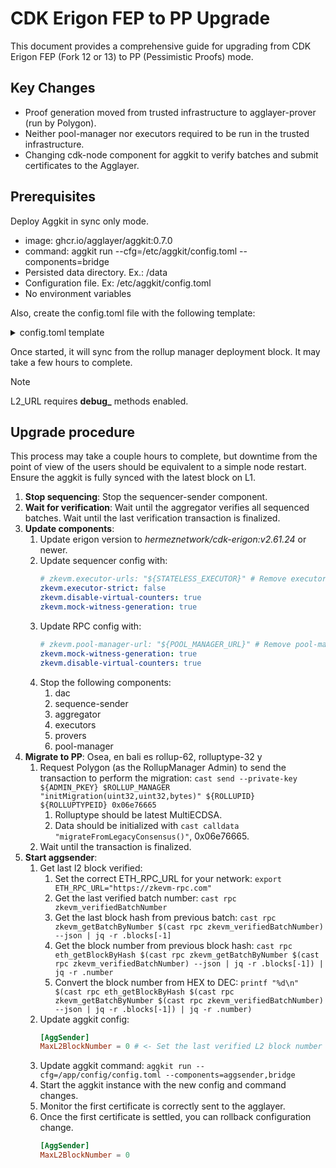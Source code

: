# CDK Erigon FEP to PP Upgrade

This document provides a comprehensive guide for upgrading from CDK Erigon FEP (Fork 12 or 13) to PP (Pessimistic Proofs) mode.

## Key Changes
- Proof generation moved from trusted infrastructure to agglayer-prover (run by Polygon).
- Neither pool-manager nor executors required to be run in the trusted infrastructure.
- Changing cdk-node component for aggkit to verify batches and submit certificates to the Agglayer.

## Prerequisites

Deploy Aggkit in sync only mode.

* image: ghcr.io/agglayer/aggkit:0.7.0
* command: aggkit run --cfg=/etc/aggkit/config.toml --components=bridge
* Persisted data directory. Ex.: /data
* Configuration file. Ex: /etc/aggkit/config.toml
* No environment variables

Also, create the config.toml file with the following template:
<details>
<summary>config.toml template</summary>
  
```toml
NetworkID = 60                       # Network id
PathRWData = "/data"                 # Persistent directory
L1URL = "https://..."                # L1_URL
L2URL = "https://..."                # L2_URL
polygonBridgeAddr = "0x..."          # Bridge SC address
rollupCreationBlockNumber = 0        # Rollup SC deployment block
rollupManagerCreationBlockNumber = 0 # Rollup Mananger SC deployment block
genesisBlockNumber = 0               # Rollup Mananger SC deployment block

[L1Config]
chainId = 11155111                          # L1 chain id
polygonZkEVMGlobalExitRootAddress = "0x..." # L1 GER SC address
polygonRollupManagerAddress = "0x..."       # L1 Rollup Manager SC address
polTokenAddress = "0x..."                   # L1 POL token SC address
polygonZkEVMAddress = "0x..."               # L1 Rollup SC address

[L2Config]
GlobalExitRootAddr = "0x..." # L2 GER SC address

[AggSender]
AggsenderPrivateKey = {Path = "/etc/aggkit/sequencer.keystore", Password = "XXXX"}
CertificateSendInterval =        #
CheckSettledInterval =           #
MaxCertSize =                    #
SaveCertificatesToFilesPath = "" # 
Mode=""                          #
RequireNoFEPBlockGap = true      #
DryRun = false                   #
MaxL2BlockNumber = 0             #

```
</details>

Once started, it will sync from the rollup manager deployment block. It may take a few hours to complete.

> [!NOTE]
> L2_URL requires **debug_** methods enabled.

## Upgrade procedure

This process may take a couple hours to complete, but downtime from the point of view of the users should be equivalent to a simple node restart. Ensure the aggkit is fully synced with the latest block on L1.

1. **Stop sequencing**: Stop the sequencer-sender component.
2. **Wait for verification**: Wait until the aggregator verifies all sequenced batches. Wait until the last verification transaction is finalized.
3. **Update components**:
   1. Update erigon version to _hermeznetwork/cdk-erigon:v2.61.24_ or newer.
   2. Update sequencer config with:
      ```yaml
      # zkevm.executor-urls: "${STATELESS_EXECUTOR}" # Remove executors
      zkevm.executor-strict: false
      zkevm.disable-virtual-counters: true
      zkevm.mock-witness-generation: true
      ```
   3. Update RPC config with:
      ```yaml
      # zkevm.pool-manager-url: "${POOL_MANAGER_URL}" # Remove pool-manager-url
      zkevm.mock-witness-generation: true
      zkevm.disable-virtual-counters: true
      ```
   4. Stop the following components:
      1. dac
      2. sequence-sender
      3. aggregator
      4. executors
      5. provers
      6. pool-manager
4. **Migrate to PP**:
Osea, en bali es rollup-62, rolluptype-32 y 
   1. Request Polygon (as the RollupManager Admin) to send the transaction to perform the migration: `cast send --private-key ${ADMIN_PKEY} $ROLLUP_MANAGER "initMigration(uint32,uint32,bytes)" ${ROLLUPID} ${ROLLUPTYPEID} 0x06e76665`
      1. Rolluptype should be latest MultiECDSA.
      2. Data should be initialized with `cast calldata "migrateFromLegacyConsensus()"`, 0x06e76665.
   3. Wait until the transaction is finalized.
7. **Start aggsender**:
   1. Get last l2 block verified:
      1. Set the correct ETH_RPC_URL for your network: `export ETH_RPC_URL="https://zkevm-rpc.com"`
      2. Get the last verified batch number: `cast rpc zkevm_verifiedBatchNumber`
      3. Get the last block hash from previous batch: `cast rpc zkevm_getBatchByNumber $(cast rpc zkevm_verifiedBatchNumber) --json | jq -r .blocks[-1]`
      4. Get the block number from previous block hash: `cast rpc eth_getBlockByHash $(cast rpc zkevm_getBatchByNumber $(cast rpc zkevm_verifiedBatchNumber) --json | jq -r .blocks[-1]) | jq -r .number`
      5. Convert the block number from HEX to DEC: `printf "%d\n" $(cast rpc eth_getBlockByHash $(cast rpc zkevm_getBatchByNumber $(cast rpc zkevm_verifiedBatchNumber) --json | jq -r .blocks[-1]) | jq -r .number)`
   3. Update aggkit config:
      ```toml
      [AggSender]
      MaxL2BlockNumber = 0 # <- Set the last verified L2 block number
      ```
   4. Update aggkit command: `aggkit run --cfg=/app/config/config.toml --components=aggsender,bridge`
   5. Start the aggkit instance with the new config and command changes.
   6. Monitor the first certificate is correctly sent to the agglayer.
   7. Once the first certificate is settled, you can rollback configuration change.
      ```toml
      [AggSender]
      MaxL2BlockNumber = 0
      ```
